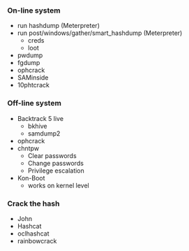### On-line system
- run hashdump (Meterpreter)
- run post/windows/gather/smart_hashdump (Meterpreter)
	- creds
	- loot
- pwdump
- fgdump
- ophcrack
- SAMinside
- 10phtcrack

### Off-line system
- Backtrack 5 live
	- bkhive
	- samdump2
- ophcrack
- chntpw
	- Clear passwords
	- Change passwords
	- Privilege escalation
- Kon-Boot
	- works on kernel level
### Crack the hash
- John
- Hashcat
- oclhashcat
- rainbowcrack
